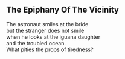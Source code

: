 The Epiphany Of The Vicinity
----------------------------
The astronaut smiles at the bride  
but the stranger does not smile  
when he looks at the iguana daughter  
and the troubled ocean.  
What pities the props of tiredness?  
